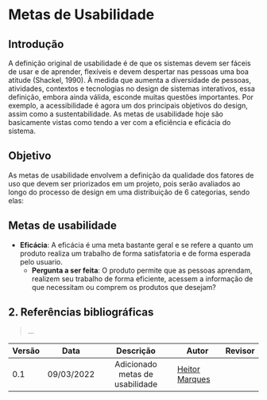 # Metas de Usabilidade

## Introdução
A definição original de usabilidade é de que os sistemas devem ser fáceis de usar e de aprender, flexíveis e devem despertar nas pessoas uma boa atitude (Shackel, 1990). À medida que aumenta a diversidade de pessoas, atividades, contextos e tecnologias no design de sistemas interativos, essa definição, embora ainda válida, esconde muitas questões importantes. Por exemplo, a acessibilidade é agora um dos principais objetivos do design, assim como a sustentabilidade. As metas de usabilidade hoje são basicamente vistas como tendo a ver com a eficiência e eficácia do sistema.

## Objetivo
As metas de usabilidade envolvem a definição da qualidade dos fatores de uso que devem ser priorizados em um projeto, pois serão avaliados ao longo do processo de design em uma distribuição de 6 categorias, sendo elas:

## Metas de usabilidade

- **Eficácia**: A eficácia é uma meta bastante geral e se refere a quanto um produto realiza um trabalho de forma satisfatoria e de forma esperada pelo usuario.
    - **Pergunta a ser feita**: O produto permite que as pessoas aprendam, realizem seu trabalho de forma eficiente, acessem a informação de que necessitam ou comprem os produtos que desejam?

## 2. Referências bibliográficas
> ...

|Versão|Data|Descrição|Autor|Revisor|
|------|----|:---------:|-----|-----|
|0.1|09/03/2022| Adicionado metas de usabilidade | [Heitor Marques](github.com/heitormsb)||
